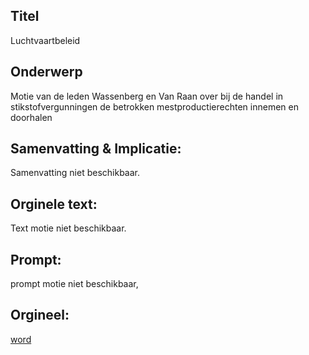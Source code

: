 ## Titel
Luchtvaartbeleid
## Onderwerp
Motie van de leden Wassenberg en Van Raan over bij de handel in stikstofvergunningen de betrokken mestproductierechten innemen en doorhalen
## Samenvatting & Implicatie:
Samenvatting niet beschikbaar.
## Orginele text:
Text motie niet beschikbaar.

## Prompt:
prompt motie niet beschikbaar,
## Orgineel:
[word](https://gegevensmagazijn.tweedekamer.nl/OData/v4/2.0/Document(f6677201-135f-4b75-85ed-dadc04312413)/resource)
